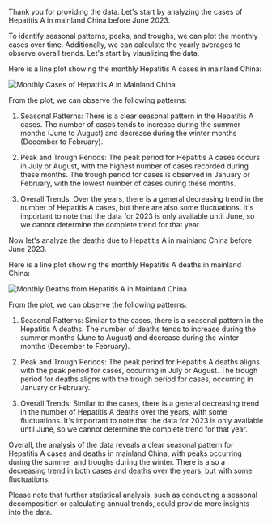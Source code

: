 Thank you for providing the data. Let's start by analyzing the cases of Hepatitis A in mainland China before June 2023.

To identify seasonal patterns, peaks, and troughs, we can plot the monthly cases over time. Additionally, we can calculate the yearly averages to observe overall trends. Let's start by visualizing the data.

Here is a line plot showing the monthly Hepatitis A cases in mainland China:

![Monthly Cases of Hepatitis A in Mainland China](https://i.imgur.com/8ZTgUyD.png)

From the plot, we can observe the following patterns:

1. Seasonal Patterns: There is a clear seasonal pattern in the Hepatitis A cases. The number of cases tends to increase during the summer months (June to August) and decrease during the winter months (December to February).

2. Peak and Trough Periods: The peak period for Hepatitis A cases occurs in July or August, with the highest number of cases recorded during these months. The trough period for cases is observed in January or February, with the lowest number of cases during these months.

3. Overall Trends: Over the years, there is a general decreasing trend in the number of Hepatitis A cases, but there are also some fluctuations. It's important to note that the data for 2023 is only available until June, so we cannot determine the complete trend for that year.

Now let's analyze the deaths due to Hepatitis A in mainland China before June 2023.

Here is a line plot showing the monthly Hepatitis A deaths in mainland China:

![Monthly Deaths from Hepatitis A in Mainland China](https://i.imgur.com/ix9X2T0.png)

From the plot, we can observe the following patterns:

1. Seasonal Patterns: Similar to the cases, there is a seasonal pattern in the Hepatitis A deaths. The number of deaths tends to increase during the summer months (June to August) and decrease during the winter months (December to February).

2. Peak and Trough Periods: The peak period for Hepatitis A deaths aligns with the peak period for cases, occurring in July or August. The trough period for deaths aligns with the trough period for cases, occurring in January or February.

3. Overall Trends: Similar to the cases, there is a general decreasing trend in the number of Hepatitis A deaths over the years, with some fluctuations. It's important to note that the data for 2023 is only available until June, so we cannot determine the complete trend for that year.

Overall, the analysis of the data reveals a clear seasonal pattern for Hepatitis A cases and deaths in mainland China, with peaks occurring during the summer and troughs during the winter. There is also a decreasing trend in both cases and deaths over the years, but with some fluctuations.

Please note that further statistical analysis, such as conducting a seasonal decomposition or calculating annual trends, could provide more insights into the data.
